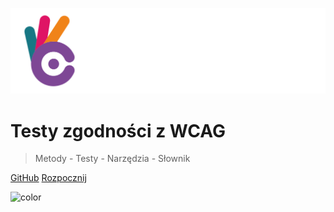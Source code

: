 ![logo](_images/lepszyweb.svg)


# Testy zgodności z WCAG

> Metody - Testy - Narzędzia - Słownik


[GitHub](https://github.com/lepszyweb/wcag-testy)
[Rozpocznij](testy/)

<!-- background color -->
![color](#4d245e)
